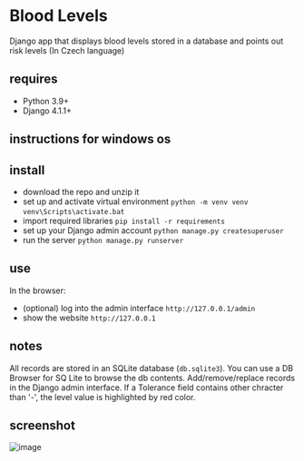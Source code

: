 # Blood Levels
Django app that displays blood levels stored in a database and points out risk levels
(In Czech language)

## requires
- Python 3.9+
- Django 4.1.1+

## instructions for windows os
## install
- download the repo and unzip it
- set up and activate virtual environment
```python -m venv venv```
```venv\Scripts\activate.bat```
- import required libraries
```pip install -r requirements```
- set up your Django admin account
```python manage.py createsuperuser```
- run the server
```python manage.py runserver```

## use
In the browser:
- (optional) log into the admin interface
```http://127.0.0.1/admin```
- show the website
```http://127.0.0.1```

## notes
All records are stored in an SQLite database (```db.sqlite3```).
You can use a DB Browser for SQ Lite to browse the db contents.
Add/remove/replace records in the Django admin interface.
If a Tolerance field contains other chracter than '-', the level value
is highlighted by red color.

## screenshot
![image](https://user-images.githubusercontent.com/57393100/191699938-3ec6bd34-ad1f-4750-8f18-7a3af00109e8.png)

